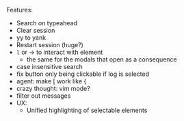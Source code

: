 Features:

- Search on typeahead
- Clear session
- yy to yank
- Restart session (huge?)
- `l` or -> to interact with element
  - the same for the modals that open as a consequence
- case insensitive search
- fix button only being clickable if log is selected
- agent: make [ work like {
- crazy thought: vim mode?
- filter out messages
- UX:
  - Unified highlighting of selectable elements
